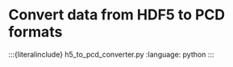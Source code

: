 # Convert data from HDF5 to PCD formats

:::{literalinclude} h5_to_pcd_converter.py
:language: python
:::